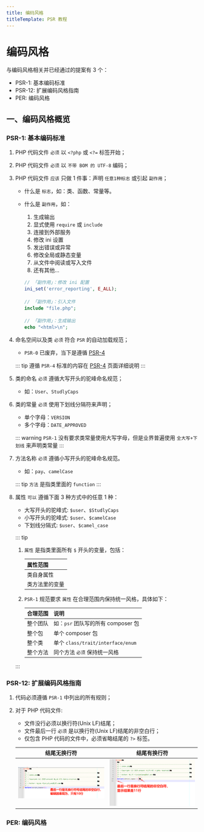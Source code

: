 ```yaml
---
title: 编码风格
titleTemplate: PSR 教程
---
```


# 编码风格

与编码风格相关并已经通过的提案有 3 个：

-   PSR-1: 基本编码标准
-   PSR-12: 扩展编码风格指南
-   PER: 编码风格

## 一、编码风格概览

### PSR-1: 基本编码标准

1. PHP 代码文件 `必须` 以 `<?php` 或 `<?=` 标签开始；
2. PHP 代码文件 `必须` 以 `不带 BOM 的 UTF-8` 编码；
3. PHP 代码文件 `应该` 只做 1 件事：声明 `任意1种标志` 或引起 `副作用`；

    - 什么是 `标志`，如：类、函数、常量等。
    - 什么是 `副作用`，如：

        1. 生成输出
        2. 显式使用 `require` 或 `include`
        3. 连接到外部服务
        4. 修改 ini 设置
        5. 发出错误或异常
        6. 修改全局或静态变量
        7. 从文件中阅读或写入文件
        8. 还有其他...

        ```php [副作用]
        // 「副作用」：修改 ini 配置
        ini_set('error_reporting', E_ALL);

        // 「副作用」：引入文件
        include "file.php";

        // 「副作用」：生成输出
        echo "<html>\n";
        ```

4. 命名空间以及类 `必须` 符合 `PSR` 的自动加载规范；

    - `PSR-0` 已废弃，当下是遵循 [PSR-4](./psr-4)

    ::: tip
    遵循 `PSR-4` 标准的内容在 [PSR-4](./psr-4) 页面详细说明
    :::

5. 类的命名 `必须` 遵循大写开头的驼峰命名规范；

    - 如：`User`、`StudlyCaps`

6. 类的常量 `必须` 使用下划线分隔符来声明；

    - 单个字母：`VERSION`
    - 多个字母：`DATE_APPROVED`

    ::: warning
    `PSR-1` 没有要求类常量使用大写字母，但是业界普遍使用 `全大写+下划线` 来声明类常量
    :::

7. 方法名称 `必须` 遵循小写开头的驼峰命名规范。

    - 如：`pay`、`camelCase`

    ::: tip
    `方法` 是指类里面的 `function`
    :::

8. 属性 `可以` 遵循下面 3 种方式中的任意 1 种：

    - 大写开头的驼峰式: `$user`、`$StudlyCaps`
    - 小写开头的驼峰式: `$user`、`$camelCase`
    - 下划线分隔式: `$user`、`$camel_case`

    ::: tip

    1. `属性` 是指类里面所有 `$` 开头的变量，包括：

        | 属性范围       |
        | -------------- |
        | 类自身属性     |
        | 类方法里的变量 |

    2. `PSR-1` 规范要求 `属性` 在合理范围内保持统一风格，具体如下：

        | 合理范围 | 说明                               |
        | -------- | ---------------------------------- |
        | 整个团队 | 如：`psr` 团队写的所有 composer 包 |
        | 整个包   | 单个 composer 包                   |
        | 整个类   | 单个 `class/trait/interface/enum`  |
        | 整个方法 | 同个方法 `必须` 保持统一风格       |

    :::

### PSR-12: 扩展编码风格指南

1. 代码必须遵循 `PSR-1` 中列出的所有规则；

2. 对于 PHP 代码文件:

    - 文件没行必须以换行符(Unix LF)结尾；
    - 文件最后一行 `必须` 是以换行符(Unix LF)结尾的非空白行；
    - 仅包含 PHP 代码的文件中，必须省略结尾的 `?>` 标签。

    |                    结尾无换行符                    |                    结尾有换行符                    |
    | :------------------------------------------------: | :------------------------------------------------: |
    | ![结尾无换行符](/assets/php/psr/codingStyle/1.png) | ![结尾有换行符](/assets/php/psr/codingStyle/2.png) |

### PER: 编码风格
